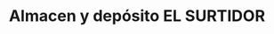 ---
title: "Almacen y depósito EL SURTIDOR"
url: /moniquira/almacen-y-deposito-el-surtidor/
shop: comodidad
---